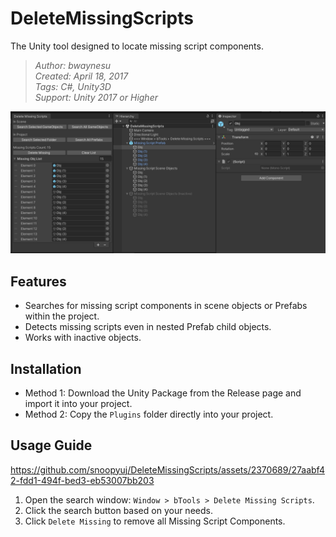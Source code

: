 # DeleteMissingScripts

The Unity tool designed to locate missing script components.

> _Author: bwaynesu_  
> _Created: April 18, 2017_  
> _Tags: C#, Unity3D_  
> _Support: Unity 2017 or Higher_

![Preview](./Preview/Preview.png)

## Features

- Searches for missing script components in scene objects or Prefabs within the project.
- Detects missing scripts even in nested Prefab child objects.
- Works with inactive objects.

## Installation

- Method 1: Download the Unity Package from the Release page and import it into your project.
- Method 2: Copy the `Plugins` folder directly into your project.

## Usage Guide

https://github.com/snoopyuj/DeleteMissingScripts/assets/2370689/27aabf42-fdd1-494f-bed3-eb53007bb203

1. Open the search window: `Window > bTools > Delete Missing Scripts`.
2. Click the search button based on your needs.
3. Click `Delete Missing` to remove all Missing Script Components.
